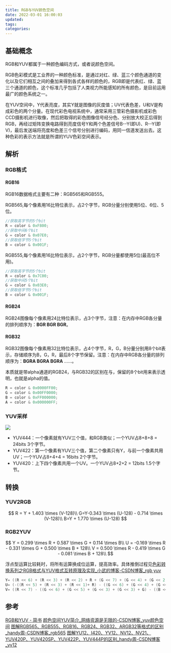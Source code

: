 ```yaml
---
title: RGB与YUV颜色空间
date: 2022-03-01 16:00:03
updated:
tags:
categories:
---
```


## 基础概念
RGB和YUV都属于一种颜色编码方式，或者说颜色空间。

RGB色彩模式是工业界的一种颜色标准，是通过对红、绿、蓝三个颜色通道的变化以及它们相互之间的叠加来得到各式各样的颜色的，RGB即是代表红、绿、蓝三个通道的颜色，这个标准几乎包括了人类视力所能感知的所有颜色，是目前运用最广的颜色系统之一。


在YUV空间中，Y代表亮度，其实Y就是图像的灰度值；UV代表色差，U和V是构成彩色的两个分量。在现代彩色电视系统中，通常采用三管彩色摄影机或彩色CCD摄影机进行取像，然后把取得的彩色图像信号经分色、分别放大校正后得到RGB，再经过矩阵变换电路得到亮度信号Y和两个色差信号B--Y(即U)、R--Y(即V)，最后发送端将亮度和色差三个信号分别进行编码，用同一信道发送出去。这种色彩的表示方法就是所谓的YUV色彩空间表示。

## 解析

### RGB格式

#### RGB16

RGB16数据格式主要有二种：RGB565和RGB555。

RGB565,每个像素用16比特位表示，占2个字节，RGB分量分别使用5位、6位、5位。

```C
//获取高字节的5个bit
R = color & 0xF800;
//获取中间6个bit
G = color & 0x07E0;
//获取低字节5个bit
B = color & 0x001F;
```

RGB555,每个像素用16比特位表示，占2个字节，RGB分量都使用5位(最高位不用)。
```C
//获取高字节的5个bit
R = color & 0x7C00;
//获取中间5个bit
G = color & 0x03E0;
//获取低字节5个bit
B = color & 0x001F;
```

#### RGB24
RGB24图像每个像素用24比特位表示，占3个字节，注意：在内存中RGB各分量的排列顺序为：**BGR BGR BGR**。

#### RGB32
RGB32图像每个像素用32比特位表示，占4个字节，R，G，B分量分别用8个bit表示，存储顺序为B，G，R，最后8个字节保留。注意：在内存中RGB各分量的排列顺序为：**BGRA BGRA BGRA** ......。

本质就是带alpha通道的RGB24，与RGB32的区别在与，保留的8个bit用来表示透明，也就是alpha的值。

```C
R = color & 0x0000FF00;
G = color & 0x00FF0000;
B = color & 0xFF000000;
A = color & 0x000000FF;
```

### YUV采样
![](https://gitee.com/dominic_z/markdown_picbed/raw/master/img/20220301170332.png)

- YUV444：一个像素就有YUV三个值，和RGB类似；一个YUV占8+8+8 = 24bits 3个字节。
- YUV422：第一个像素有YUV三个值，第二个像素只有Y，与前一个像素共用UV；一个YUV占8+4+4 = 16bits 2个字节。
- YUV420：上下四个像素共用一个UV。一个YUV占8+2+2 = 12bits 1.5个字节。


## 转换

### YUV2RGB

$$
R = Y + 1.403 \times (V-128)\\
G=Y-0.343 \times (U-128) - 0.714 \times (V-128)\\
B=Y + 1.770 \times (U-128)
$$

### RGB2YUV

$$
Y = 0.299 \times R + 0.587 \times G + 0.114 \times B\\
U = -0.169 \times R - 0.331 \times G + 0.500 \times B + 128\\
V = 0.500 \times R - 0.419 \times G - 0.081 \times B + 128\\
$$

浮点型运算比较耗时，将所有运算换成位运算，提高效率。具体推倒过程见[色彩转换系列之RGB格式与YUV格式互转原理及实现_小武的博客-CSDN博客_rgb yuv](https://blog.csdn.net/weixin_40647819/article/details/92619298)

```C
Y= ((R << 6) + (R << 3) + (R << 2) + R + (G << 7) + (G << 4) + (G << 2) + (G << 1) + (B << 4) + (B << 3) + (B << 2) + B) >> 8
U= (-((R << 5) + (R << 3) + (R << 1)+ R) - ((G << 6) + (G << 4) + (G << 2)+G) + (B << 7) + 32768) >> 8
V= ((R << 7) - ((G << 6) + (G << 5) + (G << 3) + (G << 3) + G) - ((B << 4) + (B << 2) + B) + 32768 )>> 8
```


## 参考
[RGB和YUV - 简书](https://www.jianshu.com/p/cd7e73005ac4)
[颜色空间YUV简介_网络资源是无限的-CSDN博客_yuv颜色空间](https://blog.csdn.net/fengbingchun/article/details/50216901)
[图解RGB565、RGB555、RGB16、RGB24、RGB32、ARGB32等格式的区别_handy周-CSDN博客_rgb565](https://blog.csdn.net/byhook/article/details/84262330)
[图解YU12、I420、YV12、NV12、NV21、YUV420P、YUV420SP、YUV422P、YUV444P的区别_handy周-CSDN博客_yv12](https://blog.csdn.net/byhook/article/details/84037338)